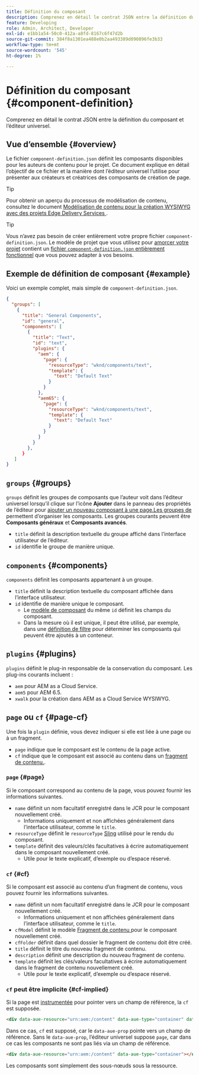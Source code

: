 ```yaml
---
title: Définition du composant
description: Comprenez en détail le contrat JSON entre la définition du composant et l’éditeur universel.
feature: Developing
role: Admin, Architect, Developer
exl-id: e1bb1a54-50c0-412a-a8fd-8167c6f47d2b
source-git-commit: 384f8a1301ea488e0b2aa493389d090896fe3b33
workflow-type: tm+mt
source-wordcount: '545'
ht-degree: 1%

---
```


# Définition du composant {#component-definition}

Comprenez en détail le contrat JSON entre la définition du composant et l’éditeur universel.

## Vue d’ensemble {#overview}

Le fichier `component-definition.json` définit les composants disponibles pour les auteurs de contenu pour le projet. Ce document explique en détail l’objectif de ce fichier et la manière dont l’éditeur universel l’utilise pour présenter aux créateurs et créatrices des composants de création de page.

>[!TIP]
>
>Pour obtenir un aperçu du processus de modélisation de contenu, consultez le document [Modélisation de contenu pour la création WYSIWYG avec des projets Edge Delivery Services ](/help/edge/wysiwyg-authoring/content-modeling.md).

>[!TIP]
>
>Vous n’avez pas besoin de créer entièrement votre propre fichier `component-definition.json`. Le modèle de projet que vous utilisez pour [amorcer votre projet](/help/edge/wysiwyg-authoring/edge-dev-getting-started.md) contient un [fichier `component-definition.json` entièrement fonctionnel](https://github.com/adobe-rnd/aem-boilerplate-xwalk/blob/main/component-definition.json) que vous pouvez adapter à vos besoins.

## Exemple de définition de composant {#example}

Voici un exemple complet, mais simple de `component-definition.json`.

```json
{
  "groups": [
    {
      "title": "General Components",
      "id": "general",
      "components": [
        {
          "title": "Text",
          "id": "text",
          "plugins": {
            "aem": {
              "page": {
                "resourceType": "wknd/components/text",
                "template": {
                  "text": "Default Text"
                }
              }
            },
            "aem65": {
              "page": {
                "resourceType": "wknd/components/text",
                "template": {
                  "text": "Default Text"
                }
              }
            }
          }
        },
      }
   ]
}
```

## `groups` {#groups}

`groups` définit les groupes de composants que l’auteur voit dans l’éditeur universel lorsqu’il clique sur l’icône **Ajouter** dans le panneau des propriétés de l’éditeur pour [ajouter un nouveau composant à une page.Les groupes de ](/help/sites-cloud/authoring/universal-editor/authoring.md#adding-components) permettent d’organiser les composants. Les groupes courants peuvent être **Composants généraux** et **Composants avancés**.

* `title` définit la description textuelle du groupe affiché dans l’interface utilisateur de l’éditeur.
* `id` identifie le groupe de manière unique.

## `components` {#components}

`components` définit les composants appartenant à un groupe.

* `title` définit la description textuelle du composant affichée dans l’interface utilisateur.
* `id` identifie de manière unique le composant.
   * Le [modèle de composant](/help/implementing/universal-editor/field-types.md#model-structure) du même `id` définit les champs du composant.
   * Dans la mesure où il est unique, il peut être utilisé, par exemple, dans une [définition de filtre](/help/implementing/universal-editor/filtering.md) pour déterminer les composants qui peuvent être ajoutés à un conteneur.

## `plugins` {#plugins}

`plugins` définit le plug-in responsable de la conservation du composant. Les plug-ins courants incluent :

* `aem` pour AEM as a Cloud Service.
* `aem5` pour AEM 6.5.
* `xwalk` pour la création dans AEM as a Cloud Service WYSIWYG.

## `page` ou `cf` {#page-cf}

Une fois la `plugin` définie, vous devez indiquer si elle est liée à une page ou à un fragment.

* `page` indique que le composant est le contenu de la page active.
* `cf` indique que le composant est associé au contenu dans un [fragment de contenu.](/help/assets/content-fragments/content-fragments.md).

### `page` {#page}

Si le composant correspond au contenu de la page, vous pouvez fournir les informations suivantes.

* `name` définit un nom facultatif enregistré dans le JCR pour le composant nouvellement créé.
   * Informations uniquement et non affichées généralement dans l’interface utilisateur, comme le `title`.
* `resourceType` définit le `resourceType` [Sling](/help/implementing/developing/introduction/sling-cheatsheet.md) utilisé pour le rendu du composant.
* `template` définit des valeurs/clés facultatives à écrire automatiquement dans le composant nouvellement créé.
   * Utile pour le texte explicatif, d’exemple ou d’espace réservé.

### `cf` {#cf}

Si le composant est associé au contenu d’un fragment de contenu, vous pouvez fournir les informations suivantes.

* `name` définit un nom facultatif enregistré dans le JCR pour le composant nouvellement créé.
   * Informations uniquement et non affichées généralement dans l’interface utilisateur, comme le `title`.
* `cfModel` définit le modèle [ Fragment de contenu ](/help/assets/content-fragments/content-fragments-models.md) pour le composant nouvellement créé.
* `cfFolder` définit dans quel dossier le fragment de contenu doit être créé.
* `title` définit le titre du nouveau fragment de contenu.
* `description` définit une description du nouveau fragment de contenu.
* `template` définit les clés/valeurs facultatives à écrire automatiquement dans le fragment de contenu nouvellement créé.
   * Utile pour le texte explicatif, d’exemple ou d’espace réservé.

### `cf` peut être implicite {#cf-implied}

Si la page est [instrumentée](/help/implementing/universal-editor/getting-started.md#instrument-page) pour pointer vers un champ de référence, la `cf` est supposée.

```html
<div data-aue-resource="urn:aem:/content" data-aue-type="container" data-aue-prop="field"></div>
```

Dans ce cas, `cf` est supposé, car le `data-aue-prop` pointe vers un champ de référence. Sans le `data-aue-prop`, l’éditeur universel suppose `page`, car dans ce cas les composants ne sont pas liés via un champ de référence.

```html
<div data-aue-resource="urn:aem:/content" data-aue-type="container"></div>
```

Les composants sont simplement des sous-nœuds sous la ressource.
